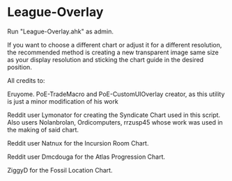 # League-Overlay

Run "League-Overlay.ahk" as admin.

If you want to choose a different chart or adjust it for a different resolution, the recommended method is creating a new transparent image same size as your display resolution and sticking the chart guide in the desired position.

All credits to:

Eruyome. PoE-TradeMacro and PoE-CustomUIOverlay creator, as this utility is just a minor modification of his work

Reddit user Lymonator for creating the Syndicate Chart used in this script. Also users Nolanbrolan, Ordicomputers, rrzusp45 whose work was used in the making of said chart.

Reddit user Natnux for the Incursion Room Chart.

Reddit user Dmcdouga for the Atlas Progression Chart.

ZiggyD  for the Fossil Location Chart.


